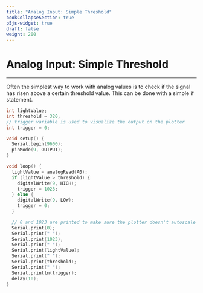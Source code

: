 ```yaml
---
title: "Analog Input: Simple Threshold"
bookCollapseSection: true
p5js-widget: true
draft: false
weight: 200
---
```


# Analog Input: Simple Threshold

---

Often the simplest way to work with analog values is to check if the signal has risen above a certain threshold value. This can be done with a simple if statement.

```c
int lightValue;
int threshold = 320;
// trigger variable is used to visualize the output on the plotter
int trigger = 0;

void setup() {
  Serial.begin(9600);
  pinMode(9, OUTPUT);
}

void loop() {
  lightValue = analogRead(A0);
  if (lightValue > threshold) {
    digitalWrite(9, HIGH);
    trigger = 1023;
  } else {
    digitalWrite(9, LOW);
    trigger = 0;
  }

  // 0 and 1023 are printed to make sure the plotter doesn't autoscale
  Serial.print(0);
  Serial.print(" ");
  Serial.print(1023);
  Serial.print(" ");
  Serial.print(lightValue);
  Serial.print(" ");
  Serial.print(threshold);
  Serial.print(" ");
  Serial.println(trigger);
  delay(10);
}
```
